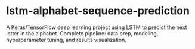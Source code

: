 # lstm-alphabet-sequence-prediction
A Keras/TensorFlow deep learning project using LSTM to predict the next letter in the alphabet. Complete pipeline: data prep, modeling, hyperparameter tuning, and results visualization.
